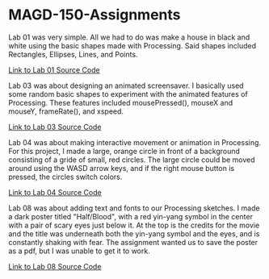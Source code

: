 # MAGD-150-Assignments

Lab 01 was very simple. All we had to do was make a house in black and white using the basic shapes made with Processing. Said shapes included Rectangles, Ellipses, Lines, and Points.

[Link to Lab 01 Source Code](https://github.com/SamuelWRosenthal/MAGD-150-Assignments/tree/gh-pages/f17magd150lab01_Rosenthal)

Lab 03 was about designing an animated screensaver. I basically used some random basic shapes to experiment with the animated features of Processing. These features included mousePressed(), mouseX and mouseY, frameRate(), and xspeed. 

[Link to Lab 03 Source Code](https://github.com/SamuelWRosenthal/MAGD-150-Assignments/blob/gh-pages/f17_magd150_lab03_Rosenthal/f17_magd150_lab03_Rosenthal/f17_magd150_lab03_Rosenthal.pde)

Lab 04 was about making interactive movement or animation in Processing. For this project, I made a large, orange circle in front of a background consisting of a gride of small, red circles. The large circle could be moved around using the WASD arrow keys, and if the right mouse button is pressed, the circles switch colors.

[Link to Lab 04 Source Code](https://github.com/SamuelWRosenthal/MAGD-150-Assignments/tree/gh-pages/f17magd150lab04_Rosenthal)

Lab 08 was about adding text and fonts to our Processing sketches. I made a dark poster titled "Half/Blood", with a red yin-yang symbol in the center with a pair of scary eyes just below it. At the top is the credits for the movie and the title was underneath both the yin-yang symbol and the eyes, and is constantly shaking with fear. The assignment wanted us to save the poster as a pdf, but I was unable to get it to work.

[Link to Lab 08 Source Code](https://github.com/SamuelWRosenthal/MAGD-150-Assignments/tree/gh-pages/f17_magd150_lab08_Rosenthal)
